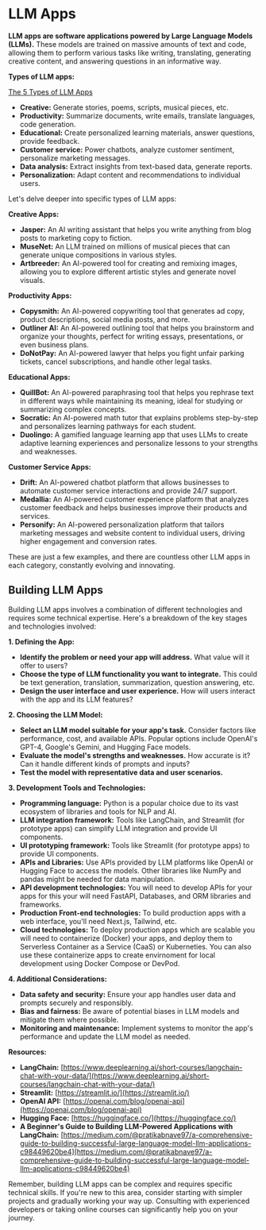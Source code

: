 # LLM Apps

**LLM apps are software applications powered by Large Language Models (LLMs).** These models are trained on massive amounts of text and code, allowing them to perform various tasks like writing, translating, generating creative content, and answering questions in an informative way.

**Types of LLM apps:**

[The 5 Types of LLM Apps](https://www.youtube.com/watch?v=18_j23ckUFw)

* **Creative:** Generate stories, poems, scripts, musical pieces, etc.
* **Productivity:** Summarize documents, write emails, translate languages, code generation.
* **Educational:** Create personalized learning materials, answer questions, provide feedback.
* **Customer service:** Power chatbots, analyze customer sentiment, personalize marketing messages.
* **Data analysis:** Extract insights from text-based data, generate reports.
* **Personalization:** Adapt content and recommendations to individual users.

Let's delve deeper into specific types of LLM apps:

**Creative Apps:**

* **Jasper:** An AI writing assistant that helps you write anything from blog posts to marketing copy to fiction.
* **MuseNet:** An LLM trained on millions of musical pieces that can generate unique compositions in various styles.
* **Artbreeder:** An AI-powered tool for creating and remixing images, allowing you to explore different artistic styles and generate novel visuals.

**Productivity Apps:**

* **Copysmith:** An AI-powered copywriting tool that generates ad copy, product descriptions, social media posts, and more.
* **Outliner AI:** An AI-powered outlining tool that helps you brainstorm and organize your thoughts, perfect for writing essays, presentations, or even business plans.
* **DoNotPay:** An AI-powered lawyer that helps you fight unfair parking tickets, cancel subscriptions, and handle other legal tasks.

**Educational Apps:**

* **QuillBot:** An AI-powered paraphrasing tool that helps you rephrase text in different ways while maintaining its meaning, ideal for studying or summarizing complex concepts.
* **Socratic:** An AI-powered math tutor that explains problems step-by-step and personalizes learning pathways for each student.
* **Duolingo:** A gamified language learning app that uses LLMs to create adaptive learning experiences and personalize lessons to your strengths and weaknesses.

**Customer Service Apps:**

* **Drift:** An AI-powered chatbot platform that allows businesses to automate customer service interactions and provide 24/7 support.
* **Medallia:** An AI-powered customer experience platform that analyzes customer feedback and helps businesses improve their products and services.
* **Personify:** An AI-powered personalization platform that tailors marketing messages and website content to individual users, driving higher engagement and conversion rates.

These are just a few examples, and there are countless other LLM apps in each category, constantly evolving and innovating. 

## Building LLM Apps

Building LLM apps involves a combination of different technologies and requires some technical expertise. Here's a breakdown of the key stages and technologies involved:

**1. Defining the App:**

* **Identify the problem or need your app will address.** What value will it offer to users?
* **Choose the type of LLM functionality you want to integrate.** This could be text generation, translation, summarization, question answering, etc.
* **Design the user interface and user experience.** How will users interact with the app and its LLM features?

**2. Choosing the LLM Model:**

* **Select an LLM model suitable for your app's task.** Consider factors like performance, cost, and available APIs. Popular options include OpenAI's GPT-4, Google's Gemini, and Hugging Face models.
* **Evaluate the model's strengths and weaknesses.** How accurate is it? Can it handle different kinds of prompts and inputs?
* **Test the model with representative data and user scenarios.**

**3. Development Tools and Technologies:**

* **Programming language:** Python is a popular choice due to its vast ecosystem of libraries and tools for NLP and AI.
* **LLM integration framework:** Tools like LangChain, and Streamlit (for prototype apps) can simplify LLM integration and provide UI components.
* **UI prototyping framework:** Tools like Streamlit (for prototype apps) to provide UI components.
* **APIs and Libraries:** Use APIs provided by LLM platforms like OpenAI or Hugging Face to access the models. Other libraries like NumPy and pandas might be needed for data manipulation.
* **API development technologies:** You will need to develop APIs for your apps for this your will need FastAPI, Databases, and ORM libraries and frameworks.
* **Production Front-end technologies:** To build production apps with a web interface, you'll need Next.js, Tailwind, etc.
* **Cloud technologies:** To deploy production apps which are scalable you will need to containerize (Docker) your apps, and deploy them to Serverless Container as a Service (CaaS) or Kuberneties. You can also use these containerize apps to create envirnoment for local development using Docker Compose or DevPod.

**4. Additional Considerations:**

* **Data safety and security:** Ensure your app handles user data and prompts securely and responsibly.
* **Bias and fairness:** Be aware of potential biases in LLM models and mitigate them where possible.
* **Monitoring and maintenance:** Implement systems to monitor the app's performance and update the LLM model as needed.

**Resources:**

* **LangChain:** [https://www.deeplearning.ai/short-courses/langchain-chat-with-your-data/](https://www.deeplearning.ai/short-courses/langchain-chat-with-your-data/)
* **Streamlit:** [https://streamlit.io/](https://streamlit.io/)
* **OpenAI API:** [https://openai.com/blog/openai-api](https://openai.com/blog/openai-api)
* **Hugging Face:** [https://huggingface.co/](https://huggingface.co/)
* **A Beginner's Guide to Building LLM-Powered Applications with LangChain:** [https://medium.com/@pratikabnave97/a-comprehensive-guide-to-building-successful-large-language-model-llm-applications-c98449620be4](https://medium.com/@pratikabnave97/a-comprehensive-guide-to-building-successful-large-language-model-llm-applications-c98449620be4)

Remember, building LLM apps can be complex and requires specific technical skills. If you're new to this area, consider starting with simpler projects and gradually working your way up. Consulting with experienced developers or taking online courses can significantly help you on your journey.







